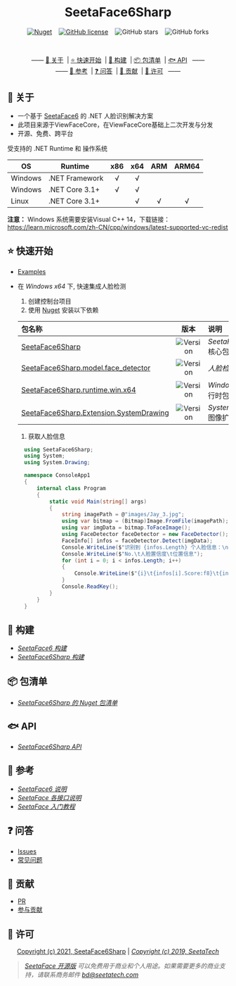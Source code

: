 <div align="center">

# SeetaFace6Sharp  

[![Nuget](https://img.shields.io/nuget/v/SeetaFace6Sharp?color=%233F48CC&style=flat-square)](https://www.nuget.org/packages/SeetaFace6Sharp/) &nbsp;&nbsp;
[![GitHub license](https://img.shields.io/github/license/SeetaFace6Sharp/SeetaFace6Sharp?style=flat-square)](https://github.com/SeetaFace6Sharp/SeetaFace6Sharp/blob/main/LICENSE) &nbsp;&nbsp;
![GitHub stars](https://img.shields.io/github/stars/SeetaFace6Sharp/SeetaFace6Sharp?color=%23FCD53F&style=flat-square) &nbsp;&nbsp;
![GitHub forks](https://img.shields.io/github/forks/SeetaFace6Sharp/SeetaFace6Sharp?style=flat-square)

<br/>

—— [💎 关于](#-关于) &nbsp;| [⭐ 快速开始](#-快速开始) &nbsp;| [🔧 构建](#-构建) &nbsp;| [📦 包清单](#-包清单) &nbsp;| [🐟 API](#-api) &nbsp; ——
<br/>
—— [🔎 参考](#-参考) &nbsp;| [❓ 问答](#-问答) &nbsp;| [🧩 贡献](#-贡献) &nbsp;| [📄 许可](#-许可) &nbsp; ——

</div>

## 💎 关于
- 一个基于 [SeetaFace6](https://github.com/SeetaFace6Open/index) 的 .NET 人脸识别解决方案
- 此项目来源于ViewFaceCore，在ViewFaceCore基础上二次开发与分发
- 开源、免费、跨平台

受支持的 .NET Runtime 和 操作系统  

| OS  |  Runtime   |  x86  |  x64  |  ARM  | ARM64  |
| ------------ | ------------ | :------------: | :------------: | :------------: | :------------: |
| Windows  | .NET Framework  |  √  |  √  |     |      |
| Windows  | .NET Core 3.1+  |  √  |  √  |     |      |
| Linux    | .NET Core 3.1+  |     |  √  |  √  |  √   |


**注意：** Windows 系统需要安装Visual C++ 14，下载链接：https://learn.microsoft.com/zh-CN/cpp/windows/latest-supported-vc-redist

## ⭐ 快速开始

- [Examples](/src/Examples/)  

- 在 *Windows x64* 下, 快速集成人脸检测  

  1. 创建控制台项目
  1. 使用 [Nuget](https://www.nuget.org) 安装以下依赖

	| 包名称  | 版本  | 说明  |
	| :------------ | :------------: | :------------ |
	| [SeetaFace6Sharp](https://www.nuget.org/packages/SeetaFace6Sharp/)                                         | ![Version](https://img.shields.io/nuget/v/SeetaFace6Sharp.svg?color=%233F48CC&label=%20&style=flat-square)                         | *SeetaFace6Sharp* 核心包       |
	| [SeetaFace6Sharp.model.face_detector](https://www.nuget.org/packages/SeetaFace6Sharp.model.face_detector)   | ![Version](https://img.shields.io/nuget/v/SeetaFace6Sharp.model.face_detector.svg?color=%233F48CC&label=%20&style=flat-square)     | *人脸检测* 模型包           |
	| [SeetaFace6Sharp.runtime.win.x64](https://www.nuget.org/packages/SeetaFace6Sharp.runtime.win.x64)           | ![Version](https://img.shields.io/nuget/v/SeetaFace6Sharp.runtime.win.x64.svg?color=%233F48CC&label=%20&style=flat-square)         | *Windows-x64* 运行时包      |
	| [SeetaFace6Sharp.Extension.SystemDrawing](https://www.nuget.org/packages/SeetaFace6Sharp.Extension.SystemDrawing) | ![Version](https://img.shields.io/nuget/v/SeetaFace6Sharp.Extension.SystemDrawing.svg?color=%233F48CC&label=%20&style=flat-square) | *System.Drawing* 图像扩展包 |
  
  1. 获取人脸信息
  
  ```csharp
	using SeetaFace6Sharp;
	using System;
	using System.Drawing;

	namespace ConsoleApp1
	{
		internal class Program
		{
			static void Main(string[] args)
			{
				string imagePath = @"images/Jay_3.jpg";
				using var bitmap = (Bitmap)Image.FromFile(imagePath);
				using var imgData = bitmap.ToFaceImage();
				using FaceDetector faceDetector = new FaceDetector();
				FaceInfo[] infos = faceDetector.Detect(imgData);
				Console.WriteLine($"识别到 {infos.Length} 个人脸信息：\n");
				Console.WriteLine($"No.\t人脸置信度\t位置信息");
				for (int i = 0; i < infos.Length; i++)
				{
					Console.WriteLine($"{i}\t{infos[i].Score:f8}\t{infos[i].Location}");
				}
				Console.ReadKey();
			}
		}
	}
  ```

## 🔧 构建
   
- [*SeetaFace6 构建*](/docs/SeetaFace6OpenBuild.md)
- [*SeetaFace6Sharp 构建*](/docs/SeetaFace6SharpBuild.md)

## 📦 包清单

- [*SeetaFace6Sharp 的 Nuget 包清单*](/docs/SeetaFace6SharpPackages.md)

## 🐟 API

- [*SeetaFace6Sharp API*](/docs/SeetaFace6SharpAPI.md)

## 🔎 参考
- [*SeetaFace6 说明*](https://github.com/seetafaceengine/SeetaFace6/blob/master/README.md)  
- [*SeetaFace 各接口说明*](https://github.com/seetafaceengine/SeetaFace6/tree/master/docs)  
- [*SeetaFace 入门教程*](http://leanote.com/blog/post/5e7d6cecab64412ae60016ef)  


## ❓ 问答

- [Issues](https://github.com/SeetaFace6Sharp/SeetaFace6Sharp/issues)  
- [常见问题](/docs/QA.md)  

## 🧩 贡献

- [PR](https://github.com/SeetaFace6Sharp/SeetaFace6Sharp/pull)  
- [参与贡献](/docs/Contribute.md)  

## 📄 许可 
<div align="center">

[Copyright (c) 2021, SeetaFace6Sharp](https://github.com/SeetaFace6Sharp/SeetaFace6Sharp/blob/main/LICENSE) | [*Copyright (c) 2019, SeetaTech*](https://github.com/SeetaFace6Open/index/blob/master/LICENSE)

</div>

> *[SeetaFace 开源版](https://github.com/SeetaFace6Open/index#%E8%81%94%E7%B3%BB%E6%88%91%E4%BB%AC) 可以免费用于商业和个人用途。如果需要更多的商业支持，请联系商务邮件 bd@seetatech.com*
